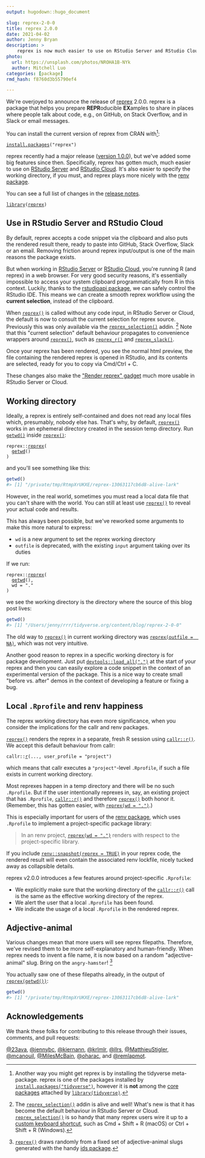 ```yaml
---
output: hugodown::hugo_document

slug: reprex-2-0-0
title: reprex 2.0.0
date: 2021-04-02
author: Jenny Bryan
description: >
    reprex is now much easier to use on RStudio Server and RStudio Cloud.
photo:
  url: https://unsplash.com/photos/NROHA1B-NYk
  author: Mitchell Luo
categories: [package] 
rmd_hash: f8760d3b55790ef4

---
```


We're overjoyed to announce the release of [reprex](https://reprex.tidyverse.org) 2.0.0. reprex is a package that helps you prepare **REPR**oducible **EX**amples to share in places where people talk about code, e.g., on GitHub, on Stack Overflow, and in Slack or email messages.

You can install the current version of reprex from CRAN with[^1]:

<div class="highlight">

<pre class='chroma'><code class='language-r' data-lang='r'><span class='nf'><a href='https://rdrr.io/r/utils/install.packages.html'>install.packages</a></span><span class='o'>(</span><span class='s'>"reprex"</span><span class='o'>)</span></code></pre>

</div>

reprex recently had a major release ([version 1.0.0](https://www.tidyverse.org/blog/2021/02/reprex-1-0-0/)), but we've added some big features since then. Specifically, reprex has gotten much, much easier to use on [RStudio Server](https://www.rstudio.com/products/rstudio/download-server/) and [RStudio Cloud](https://rstudio.cloud). It's also easier to specify the working directory, if you must, and reprex plays more nicely with the [renv package](https://rstudio.github.io/renv/).

You can see a full list of changes in the [release notes](https://reprex.tidyverse.org/news/index.html#reprex-2-0-0-2021-04-02).

<div class="highlight">

<pre class='chroma'><code class='language-r' data-lang='r'><span class='kr'><a href='https://rdrr.io/r/base/library.html'>library</a></span><span class='o'>(</span><span class='nv'><a href='https://reprex.tidyverse.org'>reprex</a></span><span class='o'>)</span></code></pre>

</div>

## Use in RStudio Server and RStudio Cloud

By default, reprex accepts a code snippet via the clipboard and also puts the rendered result there, ready to paste into GitHub, Stack Overflow, Slack or an email. Removing friction around reprex input/output is one of the main reasons the package exists.

But when working in [RStudio Server](https://www.rstudio.com/products/rstudio/download-server/) or [RStudio Cloud](https://rstudio.cloud), you're running R (and reprex) in a web browser. For very good security reasons, it's essentially impossible to access your system clipboard programmatically from R in this context. Luckily, thanks to the [rstudioapi package](https://rstudio.github.io/rstudio-extensions/rstudioapi.html), we can safely control the RStudio IDE. This means we can create a smooth reprex workflow using the **current selection**, instead of the clipboard.

When [`reprex()`](https://reprex.tidyverse.org/reference/reprex.html) is called without any code input, in RStudio Server or Cloud, the default is now to consult the current selection for reprex source. Previously this was only available via the [`reprex_selection()`](https://reprex.tidyverse.org/reference/reprex_addin.html) addin. [^2] Note that this "current selection" default behaviour propagates to convenience wrappers around [`reprex()`](https://reprex.tidyverse.org/reference/reprex.html), such as [`reprex_r()`](https://reprex.tidyverse.org/reference/reprex_venue.html) and [`reprex_slack()`](https://reprex.tidyverse.org/reference/reprex_venue.html).

Once your reprex has been rendered, you see the normal html preview, the file containing the rendered reprex is opened in RStudio, and its contents are selected, ready for you to copy via Cmd/Ctrl + C.

These changes also make the ["Render reprex" gadget](https://reprex.tidyverse.org/reference/reprex_addin.html) much more usable in RStudio Server or Cloud.

## Working directory

Ideally, a reprex is entirely self-contained and does not read any local files which, presumably, nobody else has. That's why, by default, [`reprex()`](https://reprex.tidyverse.org/reference/reprex.html) works in an ephemeral directory created in the session temp directory. Run [`getwd()`](https://rdrr.io/r/base/getwd.html) inside [`reprex()`](https://reprex.tidyverse.org/reference/reprex.html):

<div class="highlight">

<pre class='chroma'><code class='language-r' data-lang='r'><span class='nf'>reprex</span><span class='nf'>::</span><span class='nf'><a href='https://reprex.tidyverse.org/reference/reprex.html'>reprex</a></span><span class='o'>(</span>
  <span class='nf'><a href='https://rdrr.io/r/base/getwd.html'>getwd</a></span><span class='o'>(</span><span class='o'>)</span>
<span class='o'>)</span></code></pre>

</div>

and you'll see something like this:

``` r
getwd()
#> [1] "/private/tmp/RtmpXrUKXE/reprex-13063117cb6d8-alive-lark"
```

However, in the real world, sometimes you must read a local data file that you can't share with the world. You can still at least use [`reprex()`](https://reprex.tidyverse.org/reference/reprex.html) to reveal your actual code and results.

This has always been possible, but we've reworked some arguments to make this more natural to express:

-   `wd` is a new argument to set the reprex working directory
-   `outfile` is deprecated, with the existing `input` argument taking over its duties

If we run:

<div class="highlight">

<pre class='chroma'><code class='language-r' data-lang='r'><span class='nf'>reprex</span><span class='nf'>::</span><span class='nf'><a href='https://reprex.tidyverse.org/reference/reprex.html'>reprex</a></span><span class='o'>(</span>
  <span class='nf'><a href='https://rdrr.io/r/base/getwd.html'>getwd</a></span><span class='o'>(</span><span class='o'>)</span>,
  wd <span class='o'>=</span> <span class='s'>"."</span>
<span class='o'>)</span></code></pre>

</div>

we see the working directory is the directory where the source of this blog post lives:

``` r
getwd()
#> [1] "/Users/jenny/rrr/tidyverse.org/content/blog/reprex-2-0-0"
```

The old way to [`reprex()`](https://reprex.tidyverse.org/reference/reprex.html) in current working directory was [`reprex(outfile =  NA)`](https://reprex.tidyverse.org/reference/reprex.html), which was not very intuitive.

Another good reason to reprex in a specific working directory is for package development. Just put [`devtools::load_all(".")`](https://devtools.r-lib.org//reference/load_all.html) at the start of your reprex and then you can easily explore a code snippet in the context of an experimental version of the package. This is a nice way to create small "before vs. after" demos in the context of developing a feature or fixing a bug.

## Local `.Rprofile` and renv happiness

The reprex working directory has even more significance, when you consider the implications for the callr and renv packages.

[`reprex()`](https://reprex.tidyverse.org/reference/reprex.html) renders the reprex in a separate, fresh R session using [`callr::r()`](https://callr.r-lib.org/reference/r.html). We accept this default behaviour from callr:

<div class="highlight">

<pre class='chroma'><code class='language-r' data-lang='r'><span class='nf'>callr</span><span class='nf'>::</span><span class='nf'><a href='https://callr.r-lib.org/reference/r.html'>r</a></span><span class='o'>(</span><span class='nv'>...</span>, user_profile <span class='o'>=</span> <span class='s'>"project"</span><span class='o'>)</span></code></pre>

</div>

which means that callr executes a `"project"`-level `.Rprofile`, if such a file exists in current working directory.

Most reprexes happen in a temp directory and there will be no such `.Rprofile`. But if the user intentionally reprexes in, say, an existing project that has `.Rprofile`, [`callr::r()`](https://callr.r-lib.org/reference/r.html) and therefore [`reprex()`](https://reprex.tidyverse.org/reference/reprex.html) both honor it. (Remember, this has gotten easier, with [`reprex(wd = ".")`](https://reprex.tidyverse.org/reference/reprex.html).)

This is especially important for users of the [renv package](https://rstudio.github.io/renv/), which uses `.Rprofile` to implement a project-specific package library:

> In an renv project, [`reprex(wd = ".")`](https://reprex.tidyverse.org/reference/reprex.html) renders with respect to the project-specific library.

If you include [`renv::snapshot(reprex = TRUE)`](https://rstudio.github.io/renv//reference/snapshot.html) in your reprex code, the rendered result will even contain the associated renv lockfile, nicely tucked away as collapsible details.

reprex v2.0.0 introduces a few features around project-specific `.Rprofile`:

-   We explicitly make sure that the working directory of the [`callr::r()`](https://callr.r-lib.org/reference/r.html) call is the same as the effective working directory of the reprex.
-   We alert the user that a local `.Rprofile` has been found.
-   We indicate the usage of a local `.Rprofile` in the rendered reprex.

## Adjective-animal

Various changes mean that more users will see reprex filepaths. Therefore, we've revised them to be more self-explanatory and human-friendly. When reprex needs to invent a file name, it is now based on a random "adjective-animal" slug. Bring on the `angry-hamster`! [^3]

You actually saw one of these filepaths already, in the output of [`reprex(getwd())`](https://reprex.tidyverse.org/reference/reprex.html):

``` r
getwd()
#> [1] "/private/tmp/RtmpXrUKXE/reprex-13063117cb6d8-alive-lark"
```

## Acknowledgements

We thank these folks for contributing to this release through their issues, comments, and pull requests:

[@23ava](https://github.com/23ava), [@jennybc](https://github.com/jennybc), [@kiernann](https://github.com/kiernann), [@krlmlr](https://github.com/krlmlr), [@llrs](https://github.com/llrs), [@MatthieuStigler](https://github.com/MatthieuStigler), [@mcanouil](https://github.com/mcanouil), [@MilesMcBain](https://github.com/MilesMcBain), [@oharac](https://github.com/oharac), and [@remlapmot](https://github.com/remlapmot).

[^1]: Another way you might get reprex is by installing the tidyverse meta-package. reprex is one of the packages installed by [`install.packages("tidyverse")`](https://rdrr.io/r/utils/install.packages.html), however it is **not** among the [core packages](https://www.tidyverse.org/packages/#core-tidyverse) attached by [`library(tidyverse)`](http://tidyverse.tidyverse.org).

[^2]: The [`reprex_selection()`](https://reprex.tidyverse.org/reference/reprex_addin.html) addin is alive and well! What's new is that it has become the default behaviour in RStudio Server or Cloud. [`reprex_selection()`](https://reprex.tidyverse.org/reference/reprex_addin.html) is so handy that many reprex users wire it up to a [custom keyboard shortcut](https://support.rstudio.com/hc/en-us/articles/206382178-Customizing-Keyboard-Shortcuts), such as Cmd + Shift + R (macOS) or Ctrl + Shift + R (Windows).

[^3]: [`reprex()`](https://reprex.tidyverse.org/reference/reprex.html) draws randomly from a fixed set of adjective-animal slugs generated with the handy [ids package](https://reside-ic.github.io/ids/).

